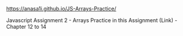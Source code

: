 https://anasa1i.github.io/JS-Arrays-Practice/

Javascript Assignment 2 - Arrays Practice in this Assignment (Link) - Chapter 12 to 14